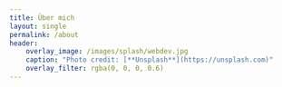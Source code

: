 ```yaml
---
title: Über mich
layout: single
permalink: /about
header:
    overlay_image: /images/splash/webdev.jpg
    caption: "Photo credit: [**Unsplash**](https://unsplash.com)"
    overlay_filter: rgba(0, 0, 0, 0.6)
---
```

